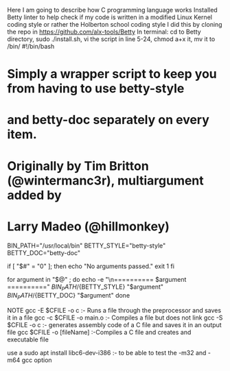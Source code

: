 Here I am going to describe how C programming language works
Installed Betty linter to help check if my code is written in a modified Linux Kernel coding style or rather the Holberton school coding style
I did this by cloning the repo in https://github.com/alx-tools/Betty
In terminal: cd to Betty directory, sudo ./install.sh, vi the script in line 5-24, chmod a+x it, mv it to /bin/
#!/bin/bash
# Simply a wrapper script to keep you from having to use betty-style
# and betty-doc separately on every item.
# Originally by Tim Britton (@wintermanc3r), multiargument added by
# Larry Madeo (@hillmonkey)

BIN_PATH="/usr/local/bin"
BETTY_STYLE="betty-style"
BETTY_DOC="betty-doc"

if [ "$#" = "0" ]; then
    echo "No arguments passed."
    exit 1
fi

for argument in "$@" ; do
    echo -e "\n========== $argument =========="
    ${BIN_PATH}/${BETTY_STYLE} "$argument"
    ${BIN_PATH}/${BETTY_DOC} "$argument"
done


NOTE
gcc -E $CFILE -o c :- Runs a file through the preprocessor and saves it in a file
gcc -c $CFILE -o main.o :- Compiles a file but does not link
gcc -S $CFILE -o c :- generates assembly code of a C file and saves it in an output file
gcc $CFILE -o [fileName] :-Compiles a C file and creates and executable file

use a sudo apt install libc6-dev-i386 :- to be able to test the -m32 and -m64 gcc option
